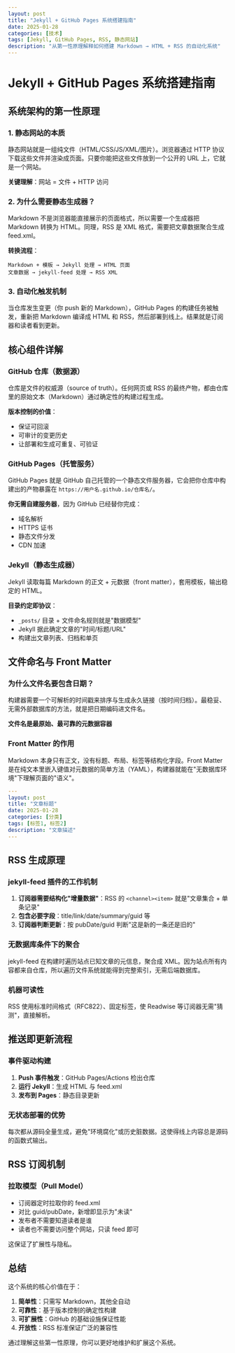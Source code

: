 ```yaml
---
layout: post
title: "Jekyll + GitHub Pages 系统搭建指南"
date: 2025-01-28
categories: [技术]
tags: [Jekyll, GitHub Pages, RSS, 静态网站]
description: "从第一性原理解释如何搭建 Markdown → HTML + RSS 的自动化系统"
---
```


# Jekyll + GitHub Pages 系统搭建指南

## 系统架构的第一性原理

### 1. 静态网站的本质

静态网站就是一组纯文件（HTML/CSS/JS/XML/图片）。浏览器通过 HTTP 协议下载这些文件并渲染成页面。只要你能把这些文件放到一个公开的 URL 上，它就是一个网站。

**关键理解**：网站 = 文件 + HTTP 访问

### 2. 为什么需要静态生成器？

Markdown 不是浏览器能直接展示的页面格式，所以需要一个生成器把 Markdown 转换为 HTML。同理，RSS 是 XML 格式，需要把文章数据聚合生成 feed.xml。

**转换流程**：
```
Markdown + 模板 → Jekyll 处理 → HTML 页面
文章数据 → jekyll-feed 处理 → RSS XML
```

### 3. 自动化触发机制

当仓库发生变更（你 push 新的 Markdown），GitHub Pages 的构建任务被触发，重新把 Markdown 编译成 HTML 和 RSS，然后部署到线上。结果就是订阅器和读者看到更新。

## 核心组件详解

### GitHub 仓库（数据源）

仓库是文件的权威源（source of truth）。任何网页或 RSS 的最终产物，都由仓库里的原始文本（Markdown）通过确定性的构建过程生成。

**版本控制的价值**：
- 保证可回滚
- 可审计的变更历史
- 让部署和生成可重复、可验证

### GitHub Pages（托管服务）

GitHub Pages 就是 GitHub 自己托管的一个静态文件服务器，它会把你仓库中构建出的产物暴露在 `https://用户名.github.io/仓库名/`。

**你无需自建服务器**，因为 GitHub 已经替你完成：
- 域名解析
- HTTPS 证书
- 静态文件分发
- CDN 加速

### Jekyll（静态生成器）

Jekyll 读取每篇 Markdown 的正文 + 元数据（front matter），套用模板，输出稳定的 HTML。

**目录约定即协议**：
- `_posts/` 目录 + 文件命名规则就是"数据模型"
- Jekyll 据此确定文章的"时间/标题/URL"
- 构建出文章列表、归档和单页

## 文件命名与 Front Matter

### 为什么文件名要包含日期？

构建器需要一个可解析的时间戳来排序与生成永久链接（按时间归档）。最稳妥、无需外部数据库的方法，就是把日期编码进文件名。

**文件名是最原始、最可靠的元数据容器**

### Front Matter 的作用

Markdown 本身只有正文，没有标题、布局、标签等结构化字段。Front Matter 是在纯文本里嵌入键值对元数据的简单方法（YAML），构建器就能在"无数据库环境"下理解页面的"语义"。

```yaml
---
layout: post
title: "文章标题"
date: 2025-01-28
categories: [分类]
tags: [标签1, 标签2]
description: "文章描述"
---
```

## RSS 生成原理

### jekyll-feed 插件的工作机制

1. **订阅器需要结构化"增量数据"**：RSS 的 `<channel><item>` 就是"文章集合 + 单条记录"
2. **包含必要字段**：title/link/date/summary/guid 等
3. **订阅器判断更新**：按 pubDate/guid 判断"这是新的一条还是旧的"

### 无数据库条件下的聚合

jekyll-feed 在构建时遍历站点已知文章的元信息，聚合成 XML。因为站点所有内容都来自仓库，所以遍历文件系统就能得到完整索引，无需后端数据库。

### 机器可读性

RSS 使用标准时间格式（RFC822）、固定标签，使 Readwise 等订阅器无需"猜测"，直接解析。

## 推送即更新流程

### 事件驱动构建

1. **Push 事件触发**：GitHub Pages/Actions 检出仓库
2. **运行 Jekyll**：生成 HTML 与 feed.xml
3. **发布到 Pages**：静态目录更新

### 无状态部署的优势

每次都从源码全量生成，避免"环境腐化"或历史脏数据。这使得线上内容总是源码的函数式输出。

## RSS 订阅机制

### 拉取模型（Pull Model）

- 订阅器定时拉取你的 feed.xml
- 对比 guid/pubDate，新增即显示为"未读"
- 发布者不需要知道读者是谁
- 读者也不需要访问整个网站，只读 feed 即可

这保证了扩展性与隐私。

## 总结

这个系统的核心价值在于：

1. **简单性**：只需写 Markdown，其他全自动
2. **可靠性**：基于版本控制的确定性构建
3. **可扩展性**：GitHub 的基础设施保证性能
4. **开放性**：RSS 标准保证广泛的兼容性

通过理解这些第一性原理，你可以更好地维护和扩展这个系统。
